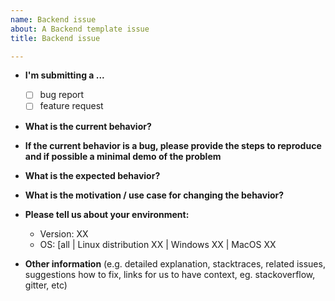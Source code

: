 ```yaml
---
name: Backend issue
about: A Backend template issue
title: Backend issue

---
```


* **I'm submitting a ...**
  - [ ] bug report
  - [ ] feature request

* **What is the current behavior?**



* **If the current behavior is a bug, please provide the steps to reproduce and if possible a minimal demo of the problem**



* **What is the expected behavior?**



* **What is the motivation / use case for changing the behavior?**



* **Please tell us about your environment:**
  
  - Version: XX
  - OS: [all | Linux distribution XX | Windows XX | MacOS XX 

* **Other information** (e.g. detailed explanation, stacktraces, related issues, suggestions how to fix, links for us to have context, eg. stackoverflow, gitter, etc)
